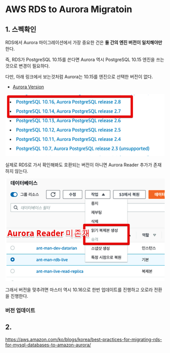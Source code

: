 # AWS RDS to Aurora Migratoin

## 1. 스펙확인
RDS에서 Aurora 마이그레이션에서 가장 중요한 건은 **둘 간의 엔진 버전이 일치해야만** 한다.

즉, RDS가 PostgreSQL 10.15를 쓴다면 Aurora 역시 PostgreSQL 10.15 엔진을 쓰는 것으로 변경이 필요하다.

다만, 아래 링크에서 보는것처럼 Aurora는 10.15를 엔진으로 선택한 버전이 없다.

* [Aurora Version](https://docs.aws.amazon.com/AmazonRDS/latest/AuroraUserGuide/AuroraPostgreSQL.Updates.20180305.html)

![list](./images/list.png)

실제로 RDS로 가서 확인해봐도 호환되는 버전이 아니면 Aurora Reader 추가가 존재하지 않는다.

![add-reader1](./images/add-reader1.png)

그래서 버전을 맞추려면 마스터 역시 10.16으로 한번 업데이트를 진행하고 오로라 전환을 진행한다.

### 버전 업데이트

## 2. 


https://aws.amazon.com/ko/blogs/korea/best-practices-for-migrating-rds-for-mysql-databases-to-amazon-aurora/